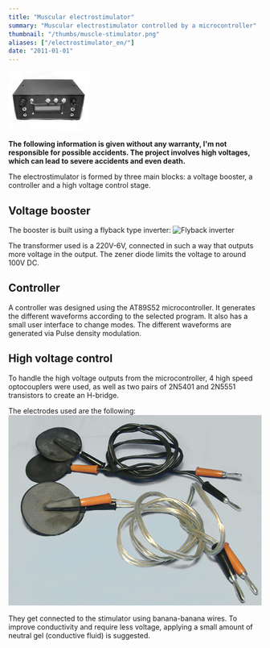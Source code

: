 ```yaml
---
title: "Muscular electrostimulator"
summary: "Muscular electrostimulator controlled by a microcontroller"
thumbnail: "/thumbs/muscle-stimulator.png"
aliases: ["/electrostimulator_en/"]
date: "2011-01-01"
---
```


![Muscle stimulator](/images/electro4.jpg)

**The following information is given without any warranty, I'm not responsible for possible accidents. The project involves high voltages, which can lead to severe accidents and even death.**

The electrostimulator is formed by three main blocks: a voltage booster, a controller and a high voltage control stage.

## Voltage booster
The booster is built using a flyback type inverter:
![Flyback inverter](/images/inversor.jpg)

The transformer used is a 220V-6V, connected in such a way that outputs more voltage in the output. The zener diode limits the voltage to around 100V DC.

## Controller
A controller was designed using the AT89S52 microcontroller. It generates the different waveforms according to the selected program. It also has a small user interface to change modes. The different waveforms are generated via Pulse density modulation.

## High voltage control
To handle the high voltage outputs from the microcontroller, 4 high speed optocouplers were used, as well as two pairs of 2N5401 and 2N5551 transistors to create an H-bridge.

The electrodes used are the following:
![Electrodes for electrostimulator](/images/electro1.jpg)

They get connected to the stimulator using banana-banana wires. To improve conductivity and require less voltage, applying a small amount of neutral gel (conductive fluid) is suggested.

